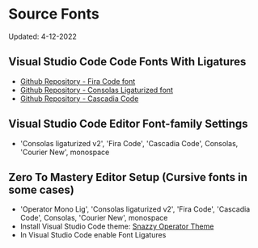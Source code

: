 # Source Fonts
Updated: 4-12-2022

## Visual Studio Code Code Fonts With Ligatures
* [Github Repository - Fira Code font](https://github.com/tonsky/FiraCode)
* [Github Repository - Consolas Ligaturized font](https://github.com/somq/consolas-ligaturized)
* [Github Repository - Cascadia Code](https://github.com/microsoft/cascadia-code)

## Visual Studio Code Editor Font-family Settings
* 'Consolas ligaturized v2', 'Fira Code', 'Cascadia Code', Consolas, 'Courier New', monospace

## Zero To Mastery Editor Setup (Cursive fonts in some cases)
* 'Operator Mono Lig', 'Consolas ligaturized v2', 'Fira Code', 'Cascadia Code', Consolas, 'Courier New', monospace
* Install Visual Studio Code theme: [Snazzy Operator Theme](https://marketplace.visualstudio.com/items?itemName=aaronthomas.vscode-snazzy-operator)
* In Visual Studio Code enable Font Ligatures
